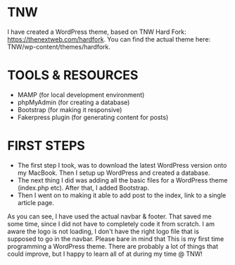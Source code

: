 # TNW
I have created a WordPress theme, based on TNW Hard Fork: https://thenextweb.com/hardfork. You can find the actual theme here: TNW/wp-content/themes/hardfork.

# TOOLS & RESOURCES
- MAMP (for local development environment)
- phpMyAdmin (for creating a database)
- Bootstrap (for making it responsive)
- Fakerpress plugin (for generating content for posts)

# FIRST STEPS
- The first step I took, was to download the latest WordPress version onto my MacBook. Then I setup up WordPress and created a database.
- The next thing I did was adding all the basic files for a WordPress theme (index.php etc). After that, I added Bootstrap.
- Then I went on to making it able to add post to the index, link to a single article page.

As you can see, I have used the actual navbar & footer. That saved me some time, since I did not have to completely code it from scratch.
I am aware the logo is not loading, I don't have the right logo file that is supposed to go in the navbar. Please bare in mind that This
is my first time programming a WordPress theme. There are probably a lot of things that could improve, but I happy to learn all of at
during my time @ TNW!
